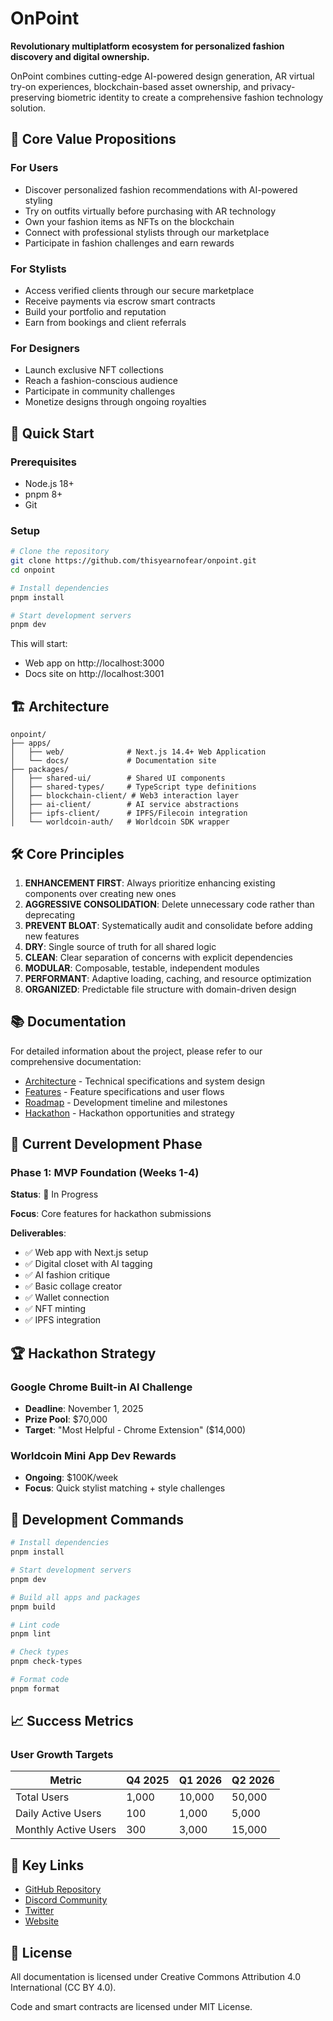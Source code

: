 # OnPoint

**Revolutionary multiplatform ecosystem for personalized fashion discovery and digital ownership.**

OnPoint combines cutting-edge AI-powered design generation, AR virtual try-on experiences, blockchain-based asset ownership, and privacy-preserving biometric identity to create a comprehensive fashion technology solution.

## 🎯 Core Value Propositions

### For Users
- Discover personalized fashion recommendations with AI-powered styling
- Try on outfits virtually before purchasing with AR technology
- Own your fashion items as NFTs on the blockchain
- Connect with professional stylists through our marketplace
- Participate in fashion challenges and earn rewards

### For Stylists
- Access verified clients through our secure marketplace
- Receive payments via escrow smart contracts
- Build your portfolio and reputation
- Earn from bookings and client referrals

### For Designers
- Launch exclusive NFT collections
- Reach a fashion-conscious audience
- Participate in community challenges
- Monetize designs through ongoing royalties

## 🚀 Quick Start

### Prerequisites
- Node.js 18+
- pnpm 8+
- Git

### Setup
```bash
# Clone the repository
git clone https://github.com/thisyearnofear/onpoint.git
cd onpoint

# Install dependencies
pnpm install

# Start development servers
pnpm dev
```

This will start:
- Web app on http://localhost:3000
- Docs site on http://localhost:3001

## 🏗️ Architecture

```
onpoint/
├── apps/
│   ├── web/              # Next.js 14.4+ Web Application
│   └── docs/             # Documentation site
├── packages/
│   ├── shared-ui/        # Shared UI components
│   ├── shared-types/     # TypeScript type definitions
│   ├── blockchain-client/ # Web3 interaction layer
│   ├── ai-client/        # AI service abstractions
│   ├── ipfs-client/      # IPFS/Filecoin integration
│   └── worldcoin-auth/   # Worldcoin SDK wrapper
```

## 🛠️ Core Principles

1. **ENHANCEMENT FIRST**: Always prioritize enhancing existing components over creating new ones
2. **AGGRESSIVE CONSOLIDATION**: Delete unnecessary code rather than deprecating
3. **PREVENT BLOAT**: Systematically audit and consolidate before adding new features
4. **DRY**: Single source of truth for all shared logic
5. **CLEAN**: Clear separation of concerns with explicit dependencies
6. **MODULAR**: Composable, testable, independent modules
7. **PERFORMANT**: Adaptive loading, caching, and resource optimization
8. **ORGANIZED**: Predictable file structure with domain-driven design

## 📚 Documentation

For detailed information about the project, please refer to our comprehensive documentation:

- [Architecture](./docs/ARCHITECTURE.md) - Technical specifications and system design
- [Features](./docs/FEATURES.md) - Feature specifications and user flows
- [Roadmap](./docs/ROADMAP.md) - Development timeline and milestones
- [Hackathon](./docs/HACKATHON.md) - Hackathon opportunities and strategy

## 🎯 Current Development Phase

### Phase 1: MVP Foundation (Weeks 1-4)
**Status**: 🎯 In Progress

**Focus**: Core features for hackathon submissions

**Deliverables**:
- ✅ Web app with Next.js setup
- ✅ Digital closet with AI tagging
- ✅ AI fashion critique
- ✅ Basic collage creator
- ✅ Wallet connection
- ✅ NFT minting
- ✅ IPFS integration

## 🏆 Hackathon Strategy

### Google Chrome Built-in AI Challenge
- **Deadline**: November 1, 2025
- **Prize Pool**: $70,000
- **Target**: "Most Helpful - Chrome Extension" ($14,000)

### Worldcoin Mini App Dev Rewards
- **Ongoing**: $100K/week
- **Focus**: Quick stylist matching + style challenges

## 🧪 Development Commands

```bash
# Install dependencies
pnpm install

# Start development servers
pnpm dev

# Build all apps and packages
pnpm build

# Lint code
pnpm lint

# Check types
pnpm check-types

# Format code
pnpm format
```

## 📈 Success Metrics

### User Growth Targets
| Metric | Q4 2025 | Q1 2026 | Q2 2026 |
|--------|---------|---------|---------|
| Total Users | 1,000 | 10,000 | 50,000 |
| Daily Active Users | 100 | 1,000 | 5,000 |
| Monthly Active Users | 300 | 3,000 | 15,000 |

## 🔗 Key Links

- [GitHub Repository](https://github.com/thisyearnofear/onpoint)
- [Discord Community](https://discord.gg/onpoint)
- [Twitter](https://twitter.com/onpointfashion)
- [Website](https://onpoint.app)

## 📄 License

All documentation is licensed under Creative Commons Attribution 4.0 International (CC BY 4.0).

Code and smart contracts are licensed under MIT License.